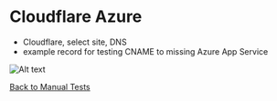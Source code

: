 # Cloudflare Azure
* Cloudflare, select site, DNS
* example record for testing CNAME to missing Azure App Service

![Alt text](images/cloudflare-azure.png?raw=true "Example DNS record")

[Back to Manual Tests](../manual-tests.md)